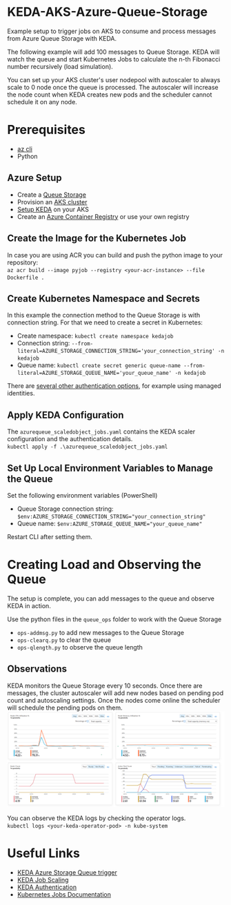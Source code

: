 # KEDA-AKS-Azure-Queue-Storage
Example setup to trigger jobs on AKS to consume and process messages from Azure Queue Storage with KEDA.  
  
The following example will add 100 messages to Queue Storage. KEDA will watch the queue and start Kubernetes Jobs to calculate the n-th Fibonacci number recursively (load simulation).

You can set up your AKS cluster's user nodepool with autoscaler to always scale to 0 node once the queue is processed. The autoscaler will increase the node count when KEDA creates new pods and the scheduler cannot schedule it on any node.

# Prerequisites
- [az cli](https://learn.microsoft.com/en-us/cli/azure/install-azure-cli)  
- Python
## Azure Setup
- Create a [Queue Storage](https://learn.microsoft.com/en-us/azure/storage/queues/storage-quickstart-queues-portal)
- Provision an [AKS cluster](https://learn.microsoft.com/en-us/azure/aks/learn/quick-kubernetes-deploy-cli)
- [Setup KEDA](https://learn.microsoft.com/en-us/azure/aks/keda-deploy-add-on-cli) on your AKS
- Create an [Azure Container Registry](https://learn.microsoft.com/en-us/azure/container-registry/container-registry-get-started-portal?tabs=azure-cli) or use your own registry

## Create the Image for the Kubernetes Job
In case you are using ACR you can build and push the python image to your repository:  
`az acr build --image pyjob --registry <your-acr-instance> --file Dockerfile .
` 

## Create Kubernetes Namespace and Secrets
In this example the connection method to the Queue Storage is with connection string. For that we need to create a secret in Kubernetes:  
- Create namespace: `kubectl create namespace kedajob` 
- Connection string: `--from-literal=AZURE_STORAGE_CONNECTION_STRING='your_connection_string' -n kedajob`  
- Queue name: `kubectl create secret generic queue-name --from-literal=AZURE_STORAGE_QUEUE_NAME='your_queue_name' -n kedajob`

There are [several other authentication options](https://keda.sh/docs/2.11/concepts/authentication), for example using managed identities.

## Apply KEDA Configuration
The `azurequeue_scaledobject_jobs.yaml` contains the KEDA scaler configuration and the authentication details.  
`kubectl apply -f .\azurequeue_scaledobject_jobs.yaml`


## Set Up Local Environment Variables to Manage the Queue
Set the following environment variables (PowerShell)  
- Queue Storage connection string: `$env:AZURE_STORAGE_CONNECTION_STRING="your_connection_string"`
- Queue name: `$env:AZURE_STORAGE_QUEUE_NAME="your_queue_name"`

Restart CLI after setting them.

# Creating Load and Observing the Queue
The setup is complete, you can add messages to the queue and observe KEDA in action. 
  
Use the python files in the `queue_ops` folder to work with the Queue Storage
- `ops-addmsg.py` to add new messages to the Queue Storage
- `ops-clearq.py` to clear the queue
- `ops-qlength.py` to observe the queue length

## Observations
KEDA monitors the Queue Storage every 10 seconds. Once there are messages, the cluster autoscaler will add new nodes based on pending pod count and autoscaling settings. Once the nodes come online the scheduler will schedule the pending pods on them. 
![alt text](image.png)

You can observe the KEDA logs by checking the operator logs.  
`kubectl logs <your-keda-operator-pod> -n kube-system`


# Useful Links
- [KEDA Azure Storage Queue trigger](https://keda.sh/docs/2.12/scalers/azure-storage-queue/)
- [KEDA Job Scaling](https://keda.sh/docs/2.11/concepts/scaling-jobs/)
- [KEDA Authentication](https://keda.sh/docs/2.11/concepts/authentication/)
- [Kubernetes Jobs Documentation](https://kubernetes.io/docs/concepts/workloads/controllers/job/)



